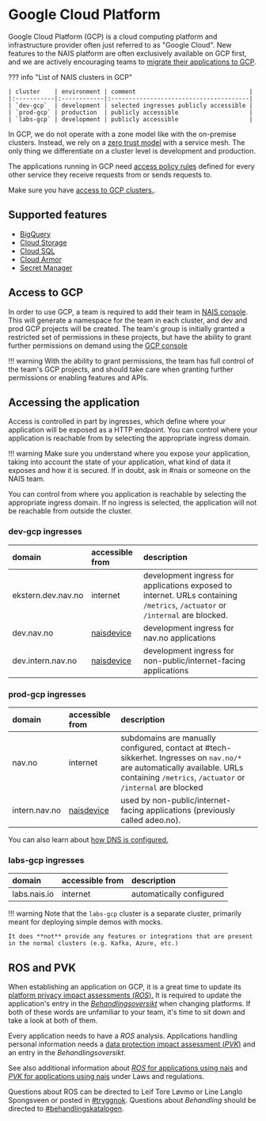 # Google Cloud Platform

Google Cloud Platform (GCP) is a cloud computing platform and infrastructure provider often just referred to as "Google Cloud". New features to the NAIS platform are often exclusively available on GCP first, and we are actively encouraging teams to [migrate their applications to GCP](./migrating-to-gcp.md).

??? info "List of NAIS clusters in GCP"

    | cluster    | environment | comment                                |
    |:-----------|:------------|:---------------------------------------|
    | `dev-gcp`  | development | selected ingresses publicly accessible |
    | `prod-gcp` | production  | publicly accessible                    |
    | `labs-gcp` | development | publicly accessible                    |

In GCP, we do not operate with a zone model like with the on-premise clusters. Instead, we rely on a [zero trust model](../appendix/zero-trust.md) with a service mesh. The only thing we differentiate on a cluster level is development and production.

The applications running in GCP need [access policy rules](../nais-application/access-policy.md) defined for every other service they receive requests from or sends requests to.

Make sure you have [access to GCP clusters.](../basics/access.md#google-cloud-platform-gcp).

## Supported features

* [BigQuery](/persistence/bigquery)
* [Cloud Storage](/persistence/buckets)
* [Cloud SQL](/persistence/postgres)
* [Cloud Armor](/security/cloud-armor)
* [Secret Manager](/security/secrets/google-secrets-manager)

## Access to GCP

In order to use GCP, a team is required to add their team in [NAIS console](https://console.nav.cloud.nais.io).
This will generate a namespace for the team in each cluster, and dev and prod GCP projects will be created.
The team's group is initially granted a restricted set of permissions in these projects, but have the ability to grant further permissions on demand using the [GCP console](https://console.cloud.google.com)

!!! warning
    With the ability to grant permissions, the team has full control of the team's GCP projects, and should take care when granting further permissions or enabling features and APIs.

## Accessing the application

Access is controlled in part by ingresses, which define where your application will be exposed as a HTTP endpoint. You can control where your application is reachable from by selecting the appropriate ingress domain.

!!! warning
    Make sure you understand where you expose your application, taking into account the state of your application, what kind of data it exposes and how it is secured. If in doubt, ask in \#nais or someone on the NAIS team.


You can control from where you application is reachable by selecting the appropriate ingress domain. If no ingress is selected, the application will not be reachable from outside the cluster.

### dev-gcp ingresses

| domain             | accessible from                   | description                                                                                                                   |
|:-------------------|:----------------------------------|:------------------------------------------------------------------------------------------------------------------------------|
| ekstern.dev.nav.no | internet                          | development ingress for applications exposed to internet. URLs containing `/metrics`, `/actuator` or `/internal` are blocked. |
| dev.nav.no         | [naisdevice](../device/README.md) | development ingress for nav.no applications                                                                                   |
| dev.intern.nav.no  | [naisdevice](../device/README.md) | development ingress for non-public/internet-facing applications                                                               |

### prod-gcp ingresses

| domain        | accessible from                   | description                                                                                                                                                                              |
| :------------ | :-------------------------------- | :--------------------------------------------------------------------------------------------------------------------------------------------------------------------------------------- |
| nav.no        | internet                          | subdomains are manually configured, contact at \#tech-sikkerhet. Ingresses on `nav.no/*` are automatically available. URLs containing `/metrics`, `/actuator` or `/internal` are blocked |
| intern.nav.no | [naisdevice](../device/README.md) | used by non-public/internet-facing applications \(previously called adeo.no\).                                                                                                           |

You can also learn about [how DNS is configured.](../appendix/ingress-dns.md)

### labs-gcp ingresses

| domain       | accessible from | description              |
|:-------------|:----------------|:-------------------------|
| labs.nais.io | internet        | automatically configured |

!!! warning
    Note that the `labs-gcp` cluster is a separate cluster, primarily meant for deploying simple demos with mocks.

    It does **not** provide any features or integrations that are present in the normal clusters (e.g. Kafka, Azure, etc.)

## ROS and PVK

When establishing an application on GCP, it is a great time to update its [platform privacy impact assessments (*ROS*).](https://navno.sharepoint.com/sites/intranett-it/SitePages/Risikovurderinger.aspx) It is required to update the application's entry in the [*Behandlingsoversikt*](https://navno.sharepoint.com/sites/intranett-personvern/SitePages/Behandlingskatalog.aspx) when changing platforms. If both of these words are unfamiliar to your team, it's time to sit down and take a look at both of them.

Every application needs to have a *ROS* analysis.
Applications handling personal information needs a [data protection impact assessment (*PVK*)](https://navno.sharepoint.com/sites/intranett-personvern/SitePages/PVK.aspx) and an entry in the *Behandlingsoversikt*.

See also additional information about [*ROS* for applications using nais](../legal/app-ros.md) and [*PVK* for applications using nais](../legal/app-pvk.md) under Laws and regulations.

Questions about ROS can be directed to Leif Tore Løvmo or Line Langlo Spongsveen or posted in [#tryggnok](https://nav-it.slack.com/archives/CQ0D5HLSW). Questions about *Behandling* should be directed to [#behandlingskatalogen](https://nav-it.slack.com/archives/CR1B19E6L).

